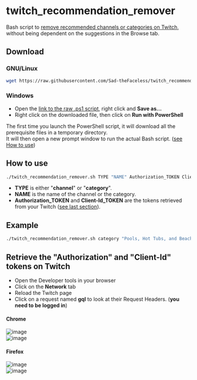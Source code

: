 # twitch_recommendation_remover
Bash script to [remove recommended channels or categories on Twitch](https://www.twitch.tv/settings/recommendations), without being dependent on the suggestions in the Browse tab.

## Download
### GNU/Linux
```bash
wget https://raw.githubusercontent.com/Sad-theFaceless/twitch_recommendation_remover/main/twitch_recommendation_remover.sh && chmod +x twitch_recommendation_remover.sh
```
### Windows
- Open the [link to the raw .ps1 script](https://raw.githubusercontent.com/Sad-theFaceless/twitch_recommendation_remover/main/twitch_recommendation_remover.ps1), right click and **Save as...**
- Right click on the downloaded file, then click on **Run with PowerShell**

The first time you launch the PowerShell script, it will download all the prerequisite files in a temporary directory.  
It will then open a new prompt window to run the actual Bash script. ([see How to use](#how-to-use))

## How to use
```bash
./twitch_recommendation_remover.sh TYPE "NAME" Authorization_TOKEN Client-Id_TOKEN
```
- **TYPE** is either "**channel**" or "**category**".
- **NAME** is the name of the channel or the category.
- **Authorization_TOKEN** and **Client-Id_TOKEN** are the tokens retrieved from your Twitch ([see last section](#retrieve-the-authorization-and-client-id-tokens-on-twitch)).

## Example
```bash
./twitch_recommendation_remover.sh category "Pools, Hot Tubs, and Beaches" a1b2c3d4e5f6g7h8i9j10k11l12m13 m13l12k11j10i9h8g7f6e5d4c3b2a1
```

## Retrieve the "Authorization" and "Client-Id" tokens on Twitch
- Open the Developer tools in your browser
- Click on the **Network** tab
- Reload the Twitch page
- Click on a request named **gql** to look at their Request Headers. (**you need to be logged in**)
#### Chrome
![image](https://user-images.githubusercontent.com/21340420/155695072-1985b99e-30ca-48da-a7ba-aa7c8cbbe749.png)  
![image](https://user-images.githubusercontent.com/21340420/155755848-c43f08f0-398c-49e3-bf32-231f276e5e5c.png)
#### Firefox
![image](https://user-images.githubusercontent.com/21340420/155697210-0285483d-ac23-412e-9424-fb1eb9e9dbd6.png)  
![image](https://user-images.githubusercontent.com/21340420/155755887-4a37ead7-3c48-4215-a5fd-25802eec4c6d.png)
